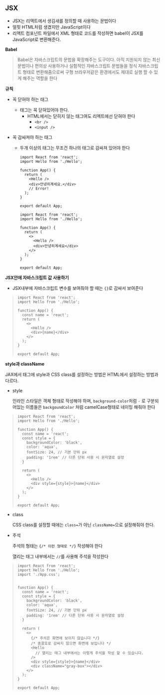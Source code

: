 ## JSX

- JSX는 리액트에서 생김새를 정의할 때 사용하는 문법이다
- 얼핏 HTML처럼 생겼지만 JavaScript이다
- 리액트 컴포넌트 파일에서 XML 형태로 코드를 작성하면 babel이 JSX를 JavaScript로 변환해준다.

**Babel**

>  Babel은 자바스크립트의 문법을 확장해주는 도구이다. 아직 지원되지 않는 최신 문법이나 편의상 사용하거나 실험적인 자바스크립트 문법들을 정식 자바스크립트 형태로 변환해줌으로써 구형 브라우저같은 환경에서도 제대로 실행 할 수 있게 해주는 역할을 한다

**규칙**

- 꼭 닫혀야 하는 태그

  - 태그는 꼭 닫혀있어야 한다.
    - HTML에서는 닫히지 않는 태그여도 리엑트에선 닫혀야 한다
      - `<br />`
      - `<input />`

- 꼭 감싸져야 하는 태그

  - 두개 이상의 태그는 무조건 하나의 태그로 감싸져 있어야 한다

    ```react
    import React from 'react';
    import Hello from './Hello';
    
    function App() {
      return (
        <Hello />
        <div>안녕히계세요.</div>
        // Error!
      );
    }
    
    export default App;
    ```

    

    ```react
    import React from 'react';
    import Hello from './Hello';
    
    function App() {
      return (
        <>
          <Hello />
          <div>안녕히계세요</div>
        </>
      );
    }
    
    export default App;
    ```

**JSX안에 자바스크립트 값 사용하기**

-  JSX내부에 자바스크립트 변수를 보여줘야 할 때는 `{}`로 감싸서 보여준다

> ```react
> import React from 'react';
> import Hello from './Hello';
> 
> function App() {
>   const name = 'react';
>   return (
>     <>
>       <Hello />
>       <div>{name}</div>
>     </>
>   );
> }
> 
> export default App;
> ```

**style과 className**

JAX에서 태그에 style과 CSS class를 설정하는 방법은 HTML에서 설정하는 방법과 다르다.

- style

  인라인 스타일은 객체 형태로 작성해야 하며, `background-color`처럼 `-` 로 구분되어있는 이름들은 `backgoundColor` 처럼 camelCase형태로 네이밍 해줘야 한다

> ```react
> import React from 'react';
> import Hello from './Hello';
> 
> function App() {
>   const name = 'react';
>   const style = {
>     backgroundColor: 'black',
>     color: 'aqua',
>     fontSize: 24, // 기본 단위 px
>     padding: '1rem' // 다른 단위 사용 시 문자열로 설정
>   }
> 
>   return (
>     <>
>       <Hello />
>       <div style={style}>{name}</div>
>     </>
>   );
> }
> 
> export default App;
> ```

- class

  CSS class를 설정할 때에는 `class=`가 아닌 `className=`으로 설정해줘야 한다.

- 주석

  주석의 형태는 `{/* 이런 형태로 */}` 작성해야 한다

  열리는 태그 내부에서는 `//`를 사용해 주석을 작성한다

> ```react
> import React from 'react';
> import Hello from './Hello';
> import './App.css';
> 
> 
> function App() {
>   const name = 'react';
>   const style = {
>     backgroundColor: 'black',
>     color: 'aqua',
>     fontSize: 24, // 기본 단위 px
>     padding: '1rem' // 다른 단위 사용 시 문자열로 설정
>   }
> 
>   return (
>     <>
>       {/* 주석은 화면에 보이지 않습니다 */}
>       /* 중괄호로 감싸지 않으면 화면에 보입니다 */
>       <Hello 
>         // 열리는 태그 내부에서는 이렇게 주석을 작성 할 수 있습니다.
>       />
>       <div style={style}>{name}</div>
>       <div className="gray-box"></div>
>     </>
>   );
> }
> 
> export default App;
> ```
>
> 